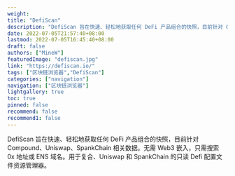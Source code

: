 ```yaml
---
weight: 
title: "DefiScan"
description: "DefiScan 旨在快速、轻松地获取任何 DeFi 产品组合的快照，目前针对 Compound、Uniswap、SpankChain 相关数据"
date: 2022-07-05T21:57:40+08:00
lastmod: 2022-07-05T16:45:40+08:00
draft: false
authors: ["MineW"]
featuredImage: "defiscan.jpg"
link: "https://defiscan.io/"
tags: ["区块链浏览器","DefiScan"]
categories: ["navigation"]
navigation: ["区块链浏览器"]
lightgallery: true
toc: true
pinned: false
recommend: false
recommend1: false
---
```


DefiScan 旨在快速、轻松地获取任何 DeFi 产品组合的快照，目前针对 Compound、Uniswap、SpankChain 相关数据。无需 Web3 嵌入，只需搜索 0x 地址或 ENS 域名。用于复合、Uniswap 和 SpankChain 的只读 Defi 配置文件资源管理器。